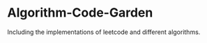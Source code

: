 Algorithm-Code-Garden
=====================

Including the implementations of leetcode and different algorithms. 
